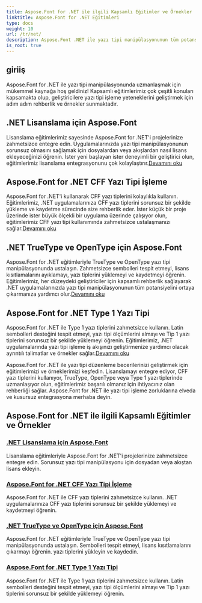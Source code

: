 ```yaml
---
title: Aspose.Font for .NET ile ilgili Kapsamlı Eğitimler ve Örnekler
linktitle: Aspose.Font for .NET Eğitimleri
type: docs
weight: 10
url: /tr/net/
description: Aspose.Font .NET ile yazı tipi manipülasyonunun tüm potansiyelini ortaya çıkarın. Lisanslamayı sorunsuz bir şekilde entegre edin, CFF yazı tiplerini yönetin, TrueType, OpenType ve daha fazlasını öğrenin.
is_root: true
---
```

## giriiş

Aspose.Font for .NET ile yazı tipi manipülasyonunda uzmanlaşmak için mükemmel kaynağa hoş geldiniz! Kapsamlı eğitimlerimiz çok çeşitli konuları kapsamakta olup, geliştiricilere yazı tipi işleme yeteneklerini geliştirmek için adım adım rehberlik ve örnekler sunmaktadır.

## .NET Lisanslama için Aspose.Font

 Lisanslama eğitimlerimiz sayesinde Aspose.Font for .NET'i projelerinize zahmetsizce entegre edin. Uygulamalarınızda yazı tipi manipülasyonunun sorunsuz olmasını sağlamak için dosyalardan veya akışlardan nasıl lisans ekleyeceğinizi öğrenin. İster yeni başlayan ister deneyimli bir geliştirici olun, eğitimlerimiz lisanslama entegrasyonunu çok kolaylaştırır.[Devamını oku](./licensing/)

## Aspose.Font for .NET CFF Yazı Tipi İşleme

Aspose.Font for .NET'i kullanarak CFF yazı tiplerini kolaylıkla kullanın. Eğitimlerimiz, .NET uygulamalarınıza CFF yazı tiplerini sorunsuz bir şekilde yükleme ve kaydetme sürecinde size rehberlik eder. İster küçük bir proje üzerinde ister büyük ölçekli bir uygulama üzerinde çalışıyor olun, eğitimlerimiz CFF yazı tipi kullanımında zahmetsizce ustalaşmanızı sağlar.[Devamını oku](./cff-font-handling/)

## .NET TrueType ve OpenType için Aspose.Font

 Aspose.Font for .NET eğitimleriyle TrueType ve OpenType yazı tipi manipülasyonunda ustalaşın. Zahmetsizce sembolleri tespit etmeyi, lisans kısıtlamalarını ayıklamayı, yazı tiplerini yüklemeyi ve kaydetmeyi öğrenin. Eğitimlerimiz, her düzeydeki geliştiriciler için kapsamlı rehberlik sağlayarak .NET uygulamalarınızda yazı tipi manipülasyonunun tüm potansiyelini ortaya çıkarmanıza yardımcı olur.[Devamını oku](./truetype-opentype/)

## Aspose.Font for .NET Type 1 Yazı Tipi

 Aspose.Font for .NET ile Type 1 yazı tiplerini zahmetsizce kullanın. Latin sembolleri desteğini tespit etmeyi, yazı tipi ölçümlerini almayı ve Tip 1 yazı tiplerini sorunsuz bir şekilde yüklemeyi öğrenin. Eğitimlerimiz, .NET uygulamalarında yazı tipi işleme iş akışınızı geliştirmenize yardımcı olacak ayrıntılı talimatlar ve örnekler sağlar.[Devamını oku](./aspose-font-net-type1-font/)

Aspose.Font for .NET ile yazı tipi düzenleme becerilerinizi geliştirmek için eğitimlerimizi ve örneklerimizi keşfedin. Lisanslamayı entegre ediyor, CFF yazı tiplerini kullanıyor, TrueType, OpenType veya Type 1 yazı tiplerinde uzmanlaşıyor olun, eğitimlerimiz başarılı olmanız için ihtiyacınız olan rehberliği sağlar. Aspose.Font for .NET ile yazı tipi işleme zorluklarına elveda ve kusursuz entegrasyona merhaba deyin. 
## Aspose.Font for .NET ile ilgili Kapsamlı Eğitimler ve Örnekler 
### [.NET Lisanslama için Aspose.Font](./licensing/)
Lisanslama eğitimleriyle Aspose.Font for .NET'i projelerinize zahmetsizce entegre edin. Sorunsuz yazı tipi manipülasyonu için dosyadan veya akıştan lisans ekleyin.
### [Aspose.Font for .NET CFF Yazı Tipi İşleme](./cff-font-handling/)
Aspose.Font for .NET ile CFF yazı tiplerini zahmetsizce kullanın. .NET uygulamalarınıza CFF yazı tiplerini sorunsuz bir şekilde yüklemeyi ve kaydetmeyi öğrenin.
### [.NET TrueType ve OpenType için Aspose.Font](./truetype-opentype/)
Aspose.Font for .NET eğitimleriyle TrueType ve OpenType yazı tipi manipülasyonunda ustalaşın. Sembolleri tespit etmeyi, lisans kısıtlamalarını çıkarmayı öğrenin. yazı tiplerini yükleyin ve kaydedin.
### [Aspose.Font for .NET Type 1 Yazı Tipi](./aspose-font-net-type1-font/)
Aspose.Font for .NET ile Type 1 yazı tiplerini zahmetsizce kullanın. Latin sembolleri desteğini tespit etmeyi, yazı tipi ölçümlerini almayı ve Tip 1 yazı tiplerini sorunsuz bir şekilde yüklemeyi öğrenin. 